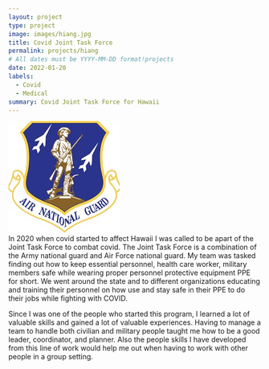 ```yaml
---
layout: project
type: project
image: images/hiang.jpg
title: Covid Joint Task Force
permalink: projects/hiang
# All dates must be YYYY-MM-DD format!projects
date: 2022-01-20
labels:
  - Covid
  - Medical
summary: Covid Joint Task Force for Hawaii
---
```


<div class="ui small rounded images">
  <img class="ui image" src="../images/hiang.jpg">
</div>
In 2020 when covid started to affect Hawaii I was called to be apart of the Joint Task Force to combat covid. The Joint Task Force is a combination of the Army national guard and Air Force national guard. My team was tasked finding out how to keep essential personnel, health care worker, military members safe while wearing proper personnel protective equipment PPE for short. We went around the state and to different organizations educating and training their personnel on how use and stay safe in their PPE to do their jobs while fighting with COVID. 
	
Since I was one of the people who started this program, I learned a lot of valuable skills and gained a lot of valuable experiences. Having to manage a team to handle both civilian and military people taught me how to be a good leader, coordinator, and planner. Also the people skills I have developed from this line of work would help me out when having to work with other people in a group setting. 


